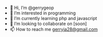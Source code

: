 - 👋 Hi, I’m @gerrygeop
- 👀 I’m interested in programming
- 🌱 I’m currently learning php and javascript
- 💞️ I’m looking to collaborate on [soon]
- 📫 How to reach me gerryja28@gmail.com

<!---
gerrygeop/gerrygeop is a ✨ special ✨ repository because its `README.md` (this file) appears on your GitHub profile.
You can click the Preview link to take a look at your changes.
--->
